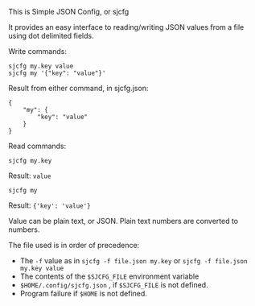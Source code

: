 This is Simple JSON Config, or sjcfg

It provides an easy interface to reading/writing JSON values from a file using
dot delimited fields.

Write commands:

```
sjcfg my.key value
sjcfg my '{"key": "value"}'
```

Result from either command, in sjcfg.json:
```
{
    "my": {
        "key": "value"
    }
}
```

Read commands:

```
sjcfg my.key
```
Result: `value`

```
sjcfg my
```
Result: `{'key': 'value'}`

Value can be plain text, or JSON. Plain text numbers are converted to numbers.

The file used is in order of precedence:

* The `-f` value as in `sjcfg -f file.json my.key` or `sjcfg -f file.json my.key value`
* The contents of the `$SJCFG_FILE` environment variable
* `$HOME/.config/sjcfg.json` , if `$SJCFG_FILE` is not defined.
* Program failure if `$HOME` is not defined.

